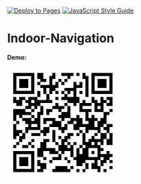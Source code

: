 [![Deploy to Pages](https://github.com/danielgilbers/indoor-navigation/actions/workflows/static.yml/badge.svg)](https://github.com/danielgilbers/indoor-navigation/actions/workflows/static.yml)
[![JavaScript Style Guide](https://img.shields.io/badge/code_style-standard-brightgreen.svg)](https://standardjs.com)

# Indoor-Navigation
**Demo:**

[![Demo Link](/img/demo-link.png)](https://danielgilbers.github.io/indoor-navigation/)
